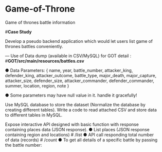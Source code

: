 # Game-of-Throne
Game of thrones battle information


#**Case Study**

Develop a pseudo backend application which would let users list game of thrones battles
conveniently.


— Use of Data dump (available in CSV/MySQL) for GOT detail : #**GOT/src/main/resources/battles.csv**

● Data Parameters: { name, year, battle_number, attacker_king, defender_king,
attacker_outcome, battle_type, major_death, major_capture, attacker_size,
defender_size, attacker_commander, defender_commander, summer, location,
region, note }

● Some parameters may have null value in it. handle it gracefully!

Use MySQL database to store the dataset (Normalize the database by creating
different tables). Write a code to read attached CSV and store data to different tables
in MySQL.


Expose interactive API designed with basic function with response containing places data
(JSON response).
● List places (JSON response containing region and locations) # /list
● API call responding total number of data (records) # /count
● To get all details of a specific battle by passing the battle number:
